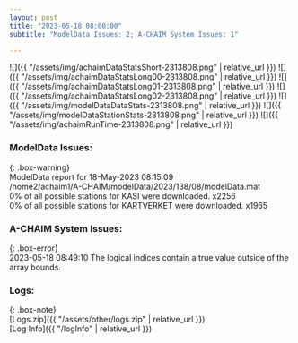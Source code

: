 ```yaml
---
layout: post
title: "2023-05-18 08:00:00"
subtitle: "ModelData Issues: 2; A-CHAIM System Issues: 1"

---
```


![]({{ "/assets/img/achaimDataStatsShort-2313808.png" | relative_url }})
![]({{ "/assets/img/achaimDataStatsLong00-2313808.png" | relative_url }})
![]({{ "/assets/img/achaimDataStatsLong01-2313808.png" | relative_url }})
![]({{ "/assets/img/achaimDataStatsLong02-2313808.png" | relative_url }})
![]({{ "/assets/img/modelDataDataStats-2313808.png" | relative_url }})
![]({{ "/assets/img/modelDataStationStats-2313808.png" | relative_url }})
![]({{ "/assets/img/achaimRunTime-2313808.png" | relative_url }})


### ModelData Issues:  
  
{: .box-warning}  
 ModelData report for 18-May-2023 08:15:09   
 /home2/achaim1/A-CHAIM/modelData/2023/138/08/modelData.mat   
 0% of all possible stations for KASI were downloaded. x2256   
 0% of all possible stations for KARTVERKET were downloaded. x1965   
  
### A-CHAIM System Issues:  
  
{: .box-error}  
2023-05-18 08:49:10 The logical indices contain a true value outside of the array bounds.  

### Logs:  
  
{: .box-note}  
[Logs.zip]({{ "/assets/other/logs.zip" | relative_url }})  
[Log Info]({{ "/logInfo" | relative_url }})  
